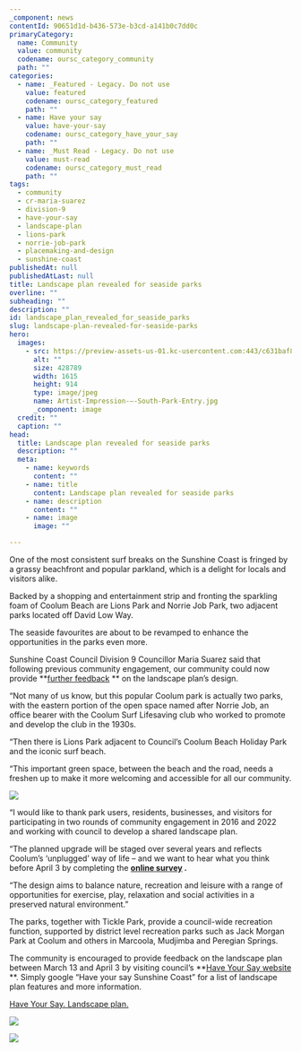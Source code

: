 ```yaml
---
_component: news
contentId: 90651d1d-b436-573e-b3cd-a141b0c7dd0c
primaryCategory:
  name: Community
  value: community
  codename: oursc_category_community
  path: ""
categories:
  - name: _Featured - Legacy. Do not use
    value: featured
    codename: oursc_category_featured
    path: ""
  - name: Have your say
    value: have-your-say
    codename: oursc_category_have_your_say
    path: ""
  - name: _Must Read - Legacy. Do not use
    value: must-read
    codename: oursc_category_must_read
    path: ""
tags:
  - community
  - cr-maria-suarez
  - division-9
  - have-your-say
  - landscape-plan
  - lions-park
  - norrie-job-park
  - placemaking-and-design
  - sunshine-coast
publishedAt: null
publishedAtLast: null
title: Landscape plan revealed for seaside parks
overline: ""
subheading: ""
description: ""
id: landscape_plan_revealed_for_seaside_parks
slug: landscape-plan-revealed-for-seaside-parks
hero:
  images:
    - src: https://preview-assets-us-01.kc-usercontent.com:443/c631baf8-1b46-001f-580c-d0001b68b4a8/dc56f9d2-1156-48f4-b88e-4bdd62d527a3/Artist-Impression-%E2%80%93-South-Park-Entry.jpg
      alt: ""
      size: 428789
      width: 1615
      height: 914
      type: image/jpeg
      name: Artist-Impression-–-South-Park-Entry.jpg
      _component: image
  credit: ""
  caption: ""
head:
  title: Landscape plan revealed for seaside parks
  description: ""
  meta:
    - name: keywords
      content: ""
    - name: title
      content: Landscape plan revealed for seaside parks
    - name: description
      content: ""
    - name: image
      image: ""

---
```

One of the most consistent surf breaks on the Sunshine Coast is fringed by a grassy beachfront and popular parkland, which is a delight for locals and visitors alike.

Backed by a shopping and entertainment strip and fronting the sparkling foam of Coolum Beach are Lions Park and Norrie Job Park, two adjacent parks located off David Low Way.

The seaside favourites are about to be revamped to enhance the opportunities in the parks even more.

Sunshine Coast Council Division 9 Councillor Maria Suarez said that following previous community engagement, our community could now provide **[further feedback](https://haveyoursay.sunshinecoast.qld.gov.au/lions-and-norrie-job-park-landscape-plan)
** on the landscape plan’s design.

“Not many of us know, but this popular Coolum park is actually two parks, with the eastern portion of the open space named after Norrie Job, an office bearer with the Coolum Surf Lifesaving club who worked to promote and develop the club in the 1930s.

“Then there is Lions Park adjacent to Council’s Coolum Beach Holiday Park and the iconic surf beach.

“This important green space, between the beach and the road, needs a freshen up to make it more welcoming and accessible for all our community.

![](https://preview-assets-us-01.kc-usercontent.com:443/c631baf8-1b46-001f-580c-d0001b68b4a8/e02f335a-e4d8-4cd0-b5f4-ef99f2753a78/Picture4-1-1024x369.jpg)

“I would like to thank park users, residents, businesses, and visitors for participating in two rounds of community engagement in 2016 and 2022 and working with council to develop a shared landscape plan.

“The planned upgrade will be staged over several years and reflects Coolum’s ‘unplugged’ way of life – and we want to hear what you think before April 3 by completing the **[online survey](https://haveyoursay.sunshinecoast.qld.gov.au/lions-and-norrie-job-park-landscape-plan)
.**

“The design aims to balance nature, recreation and leisure with a range of opportunities for exercise, play, relaxation and social activities in a preserved natural environment.”

The parks, together with Tickle Park, provide a council-wide recreation function, supported by district level recreation parks such as Jack Morgan Park at Coolum and others in Marcoola, Mudjimba and Peregian Springs.

The community is encouraged to provide feedback on the landscape plan between March 13 and April 3 by visiting council’s **[Have Your Say website](https://haveyoursay.sunshinecoast.qld.gov.au/lions-and-norrie-job-park-landscape-plan)
**. Simply google “Have your say Sunshine Coast” for a list of landscape plan features and more information.

[Have Your Say. Landscape plan.](https://haveyoursay.sunshinecoast.qld.gov.au/lions-and-norrie-job-park-landscape-plan)


![](https://preview-assets-us-01.kc-usercontent.com:443/c631baf8-1b46-001f-580c-d0001b68b4a8/f1950fcb-2331-4e47-9c5b-2b7e2a590c19/Picture2.jpg)

![](https://preview-assets-us-01.kc-usercontent.com:443/c631baf8-1b46-001f-580c-d0001b68b4a8/14e3f7f2-3b57-4320-af47-ddea4e5e452e/Picture3.jpg)
